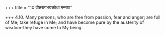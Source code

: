 +++
title = "10 वीतरागभयक्रोधा मन्मया"

+++
4.10. Many persons, who are free from passion, fear and anger; are full
of Me; take refuge in Me; and have become pure by the austerity of
wisdom-they have come to My being.
